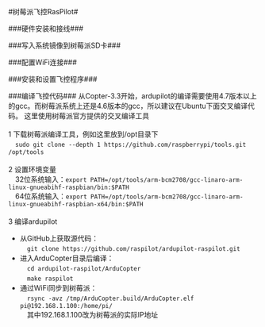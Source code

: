 #树莓派飞控RasPilot#

###硬件安装和接线###

###写入系统镜像到树莓派SD卡###

###配置WiFi连接###

###安装和设置飞控程序###

###编译飞控代码###
从Copter-3.3开始，ardupilot的编译需要使用4.7版本以上的gcc。而树莓派系统上还是4.6版本的gcc，所以建议在Ubuntu下面交叉编译代码。
这里使用树莓派官方提供的交叉编译工具<br>
<br>
1 下载树莓派编译工具，例如这里放到/opt目录下<br>
　`sudo git clone --depth 1 https://github.com/raspberrypi/tools.git /opt/tools`<br>
<br>
2 设置环境变量<br>
　32位系统输入：`export PATH=/opt/tools/arm-bcm2708/gcc-linaro-arm-linux-gnueabihf-raspbian/bin:$PATH`<br>
　64位系统输入：`export PATH=/opt/tools/arm-bcm2708/gcc-linaro-arm-linux-gnueabihf-raspbian-x64/bin:$PATH`<br>
<br>
3 编译ardupilot<br>
* 从GitHub上获取源代码：<br>
　`git clone https://github.com/raspilot/ardupilot-raspilot.git`<br>
* 进入ArduCopter目录后编译：<br>
　`cd ardupilot-raspilot/ArduCopter`<br>
　`make raspilot`<br>
* 通过WiFi同步到树莓派：<br>
　`rsync -avz /tmp/ArduCopter.build/ArduCopter.elf pi@192.168.1.100:/home/pi/`<br>
　其中192.168.1.100改为树莓派的实际IP地址<br>
